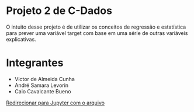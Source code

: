 # **Projeto 2 de C-Dados**

O intuito desse projeto é de utilizar os conceitos de regressão e estatística para prever uma variável target com base em uma série de outras variáveis explicativas.

# Integrantes

- Victor de Almeida Cunha
- André Samara Levorin
- Caio Cavalcante Bueno

[Redirecionar para Jupyter com o arquivo](Projeto2.ipynb)